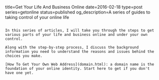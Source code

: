 title=Get Your Life And Business Online
date=2016-02-18
type=post
series=getonline
status=published
og_description=A series of guides to taking control of your online life
~~~~~~

In this series of articles, I will take you through the steps to get various parts of your life and business online and under your own control. 

Along with the step-by-step process, I discuss the background information you need to understand the reasons and issues behind the choices you make.

[How To Get Your Own Web Address](domain.html): a domain name is the foundation of your online identity. Start here to get if you don't have one yet.
